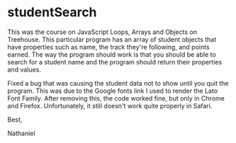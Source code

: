 # studentSearch
This was the course on JavaScript Loops, Arrays and Objects on Treehouse. This particular program has an array of student objects that have properties such as name, the track they're following, and points earned. The way the program should work is that you should be able to search for a student name and the program should return their properties and values. 

Fixed a bug that was causing the student data not to show until you quit the program. This was due to the Google fonts link I used to render the Lato Font Family. After removing this, the code worked fine, but only in Chrome and Firefox. Unfortunately, it still doesn't work quite properly in Safari.

Best,

Nathaniel
